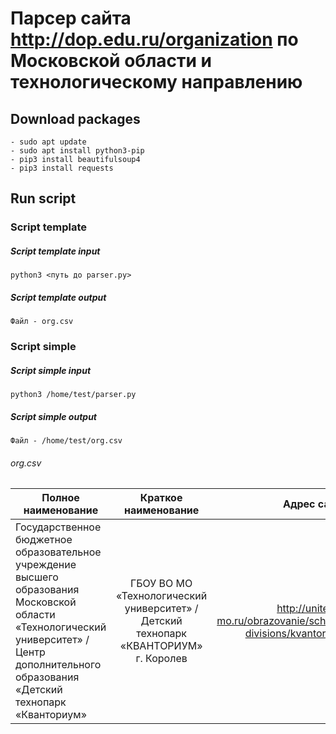 # Парсер сайта http://dop.edu.ru/organization по Московской области и технологическому направлению
## Download packages
```
- sudo apt update
- sudo apt install python3-pip
- pip3 install beautifulsoup4
- pip3 install requests
```
## Run script
### Script template
##### Script template input
```
python3 <путь до parser.py>
```
##### Script template output
```
Файл - org.csv
```

### Script simple
##### Script simple input
```
python3 /home/test/parser.py
```
##### Script simple output
```
Файл - /home/test/org.csv
```
###### org.csv
| Полное наименование| Краткое наименование | Адрес сайта |
| ------------------ |:--------------------:| -----------:|
| Государственное бюджетное образовательное учреждение высшего образования Московской области «Технологический университет» / Центр дополнительного образования «Детский технопарк «Кванториум»    | ГБОУ ВО МО «Технологический университет» / Детский технопарк «КВАНТОРИУМ» г. Королев    | http://unitech-mo.ru/obrazovanie/school-divisions/kvantorium/ |
